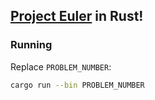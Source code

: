 ## [Project Euler](https://projecteuler.net/) in Rust!

### Running

Replace `PROBLEM_NUMBER`:

```bash
cargo run --bin PROBLEM_NUMBER
```
